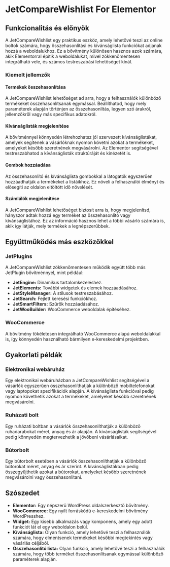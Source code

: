 # JetCompareWishlist For Elementor

## Funkcionalitás és előnyök

A JetCompareWishlist egy praktikus eszköz, amely lehetővé teszi az online boltok számára, hogy összehasonlítási és kívánságlista funkciókat adjanak hozzá a weboldalukhoz. Ez a bővítmény különösen hasznos azok számára, akik Elementorral építik a weboldalukat, mivel zökkenőmentesen integrálható vele, és számos testreszabási lehetőséget kínál.

### Kiemelt jellemzők

#### Termékek összehasonlítása

A JetCompareWishlist lehetőséget ad arra, hogy a felhasználók különböző termékeket összehasonlítsanak egymással. Beállíthatod, hogy mely paraméterek alapján történjen az összehasonlítás, legyen szó árakról, jellemzőkről vagy más specifikus adatokról.

#### Kívánságlisták megjelenítése

A bővítménnyel könnyedén létrehozhatsz jól szervezett kívánságlistákat, amelyek segítenek a vásárlóknak nyomon követni azokat a termékeket, amelyeket később szeretnének megvásárolni. Az Elementor segítségével testreszabhatod a kívánságlisták struktúráját és kinézetét is.

#### Gombok hozzáadása

Az összehasonlító és kívánságlista gombokkal a látogatók egyszerűen hozzáadhatják a termékeket a listáikhoz. Ez növeli a felhasználói élményt és elősegíti az oldalon eltöltött idő növelését.

#### Számlálók megjelenítése

A JetCompareWishlist lehetőséget biztosít arra is, hogy megjelenítsd, hányszor adtak hozzá egy terméket az összehasonlító vagy kívánságlistához. Ez az információ hasznos lehet a többi vásárló számára is, akik így látják, mely termékek a legnépszerűbbek.

## Együttműködés más eszközökkel

### JetPlugins

A JetCompareWishlist zökkenőmentesen működik együtt több más JetPlugin bővítménnyel, mint például:

- **JetEngine:** Dinamikus tartalomkezeléshez.
- **JetElements:** További widgetek és elemek hozzáadásához.
- **JetStyleManager:** A stílusok testreszabásához.
- **JetSearch:** Fejlett keresési funkciókhoz.
- **JetSmartFilters:** Szűrők hozzáadásához.
- **JetWooBuilder:** WooCommerce weboldalak építéséhez.

### WooCommerce

A bővítmény tökéletesen integrálható WooCommerce alapú weboldalakkal is, így könnyedén használható bármilyen e-kereskedelmi projektben.

## Gyakorlati példák

### Elektronikai webáruház

Egy elektronikai webáruházban a JetCompareWishlist segítségével a vásárlók egyszerűen összehasonlíthatják a különböző mobiltelefonokat vagy laptopokat specifikációk alapján. A kívánságlista funkcióval pedig nyomon követhetik azokat a termékeket, amelyeket később szeretnének megvásárolni.

### Ruházati bolt

Egy ruházati boltban a vásárlók összehasonlíthatják a különböző ruhadarabokat méret, anyag és ár alapján. A kívánságlisták segítségével pedig könnyedén megtervezhetik a jövőbeni vásárlásaikat.

### Bútorbolt

Egy bútorbolt esetében a vásárlók összehasonlíthatják a különböző bútorokat méret, anyag és ár szerint. A kívánságlistákban pedig összegyűjthetik azokat a bútorokat, amelyeket később szeretnének megvásárolni vagy összehasonlítani.

## Szószedet

- **Elementor:** Egy népszerű WordPress oldalszerkesztő bővítmény.
- **WooCommerce:** Egy nyílt forráskódú e-kereskedelmi bővítmény WordPresshez.
- **Widget:** Egy kisebb alkalmazás vagy komponens, amely egy adott funkciót lát el egy weboldalon belül.
- **Kívánságlista:** Olyan funkció, amely lehetővé teszi a felhasználók számára, hogy elmentsenek termékeket későbbi megtekintés vagy vásárlás céljából.
- **Összehasonlító lista:** Olyan funkció, amely lehetővé teszi a felhasználók számára, hogy több terméket összehasonlítsanak egymással különböző paraméterek alapján.